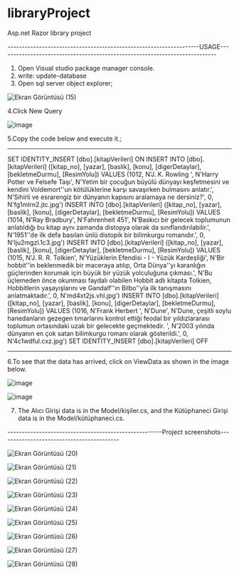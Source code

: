 # libraryProject
 Asp.net Razor library project

-------------------------------------------------------------------USAGE----------------------------------------------------------------------------
1. Open Visual studio package manager console.
2. write: update-database
3. Open sql server object explorer;
   
![Ekran Görüntüsü (15)](https://github.com/HarunEnsar/libraryProject/assets/99835656/aa0db3b3-3c8d-4003-b0db-da5c4db679f6)

4.Click New Query

![image](https://github.com/HarunEnsar/libraryProject/assets/99835656/1ca4a1ff-47ad-42ab-9f77-6bd389149e01)

5.Copy the code below and execute it.;

---------------------------------------------------------------------------------------------------------------------------------------------------
SET IDENTITY_INSERT [dbo].[kitapVerileri] ON
INSERT INTO [dbo].[kitapVerileri] ([kitap_no], [yazar], [baslik], [konu], [digerDetaylar], [bekletmeDurmu], [ResimYolu]) VALUES (1012, N'J. K. Rowling ', N'Harry Potter ve Felsefe Taşı', N'Yetim bir çocuğun büyülü dünyayı keşfetmesini ve kendini Voldemort''un kötülüklerine karşı savaşırken bulmasını anlatır.', N'Sihirli ve esrarengiz bir dünyanın kapısını aralamaya ne dersiniz?', 0, N'fg1mlrn2.jtc.jpg')
INSERT INTO [dbo].[kitapVerileri] ([kitap_no], [yazar], [baslik], [konu], [digerDetaylar], [bekletmeDurmu], [ResimYolu]) VALUES (1014, N'Ray Bradbury', N'Fahrenheit 451', N'Baskıcı bir gelecek toplumunun anlatıldığı bu kitap aynı zamanda distopya olarak da sınıflandırılabilir.', N'1951''de ilk defa basılan ünlü distopik bir bilimkurgu romanıdır.', 0, N'lju2mgzl.1c3.jpg')
INSERT INTO [dbo].[kitapVerileri] ([kitap_no], [yazar], [baslik], [konu], [digerDetaylar], [bekletmeDurmu], [ResimYolu]) VALUES (1015, N'J. R. R. Tolkien', N'Yüzüklerin Efendisi - I - Yüzük Kardeşliği', N'Bir hobbit''in beklenmedik bir maceraya atılıp, Orta Dünya''yı karanlığın güçlerinden korumak için büyük bir yüzük yolculuğuna çıkması.', N'Bu üçlemeden önce okunması faydalı olabilen Hobbit adlı kitapta Tolkien, Hobbitlerin yaşayışlarını ve Gandalf''ın Bilbo''yla ilk tanışmasını anlatmaktadır.', 0, N'md4xt2js.vhl.jpg')
INSERT INTO [dbo].[kitapVerileri] ([kitap_no], [yazar], [baslik], [konu], [digerDetaylar], [bekletmeDurmu], [ResimYolu]) VALUES (1016, N'Frank Herbert ', N'Dune', N'Dune, çeşitli soylu hanedanların gezegen tımarlarını kontrol ettiği feodal bir yıldızlararası toplumun ortasındaki uzak bir gelecekte geçmektedir. ', N'2003 yılında dünyanın en çok satan bilimkurgu romanı olarak gösterildi.', 0, N'4c1wdful.cxz.jpg')
SET IDENTITY_INSERT [dbo].[kitapVerileri] OFF 

-------------------------------------------------------------------------------------------------------------------------------------------------

6.To see that the data has arrived, click on ViewData as shown in the image below.

![image](https://github.com/HarunEnsar/libraryProject/assets/99835656/1d3694f9-9f50-48f1-a700-5719fb3e32d8)

![image](https://github.com/HarunEnsar/libraryProject/assets/99835656/de58d6d6-44ad-4c43-999f-67e51a5e7f54)

7. The Alıcı Girişi data is in the Model/kişiler.cs, and the Kütüphaneci Girişi data is in the Model/kütüphaneci.cs.

------------------------------------------------------Project screenshots------------------------------------------


![Ekran Görüntüsü (20)](https://github.com/HarunEnsar/libraryProject/assets/99835656/2828be9f-e8d5-49db-8105-9e86cca6acc0)

![Ekran Görüntüsü (21)](https://github.com/HarunEnsar/libraryProject/assets/99835656/16492e23-fc4a-4b9f-95c0-643062f467cb)

![Ekran Görüntüsü (22)](https://github.com/HarunEnsar/libraryProject/assets/99835656/39507740-58c4-44f8-a27d-26aca9aaecc6)

![Ekran Görüntüsü (23)](https://github.com/HarunEnsar/libraryProject/assets/99835656/1d1a51a6-2a3c-401b-91a8-26d55a229934)

![Ekran Görüntüsü (24)](https://github.com/HarunEnsar/libraryProject/assets/99835656/9cfbbfc4-001c-47a6-8557-abf04e0088d8)

![Ekran Görüntüsü (25)](https://github.com/HarunEnsar/libraryProject/assets/99835656/ecf2e9b4-f007-4e7e-b97c-77b2cc8a47f4)

![Ekran Görüntüsü (26)](https://github.com/HarunEnsar/libraryProject/assets/99835656/694b183d-a3b3-4fb1-b91a-c0eb119f76a4)

![Ekran Görüntüsü (27)](https://github.com/HarunEnsar/libraryProject/assets/99835656/1a3ee00a-998d-4a76-86a6-ac223a168531)

![Ekran Görüntüsü (28)](https://github.com/HarunEnsar/libraryProject/assets/99835656/111ccdff-f52b-49be-acdd-8fb0bc974b31)













